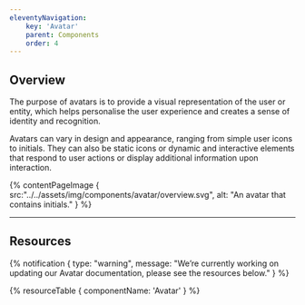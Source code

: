 ```yaml
---
eleventyNavigation:
    key: 'Avatar'
    parent: Components
    order: 4
---
```


## Overview

The purpose of avatars is to provide a visual representation of the user or entity, which helps personalise the user experience and creates a sense of identity and recognition.

Avatars can vary in design and appearance, ranging from simple user icons to initials. They can also be static icons or dynamic and interactive elements that respond to user actions or display additional information upon interaction.


{% contentPageImage {
    src:"../../assets/img/components/avatar/overview.svg",
    alt: "An avatar that contains initials."
} %}

---

## Resources

{% notification {
  type: "warning",
  message: "We’re currently working on updating our Avatar documentation, please see the resources below."
} %}

{% resourceTable {
    componentName: 'Avatar'
} %}
